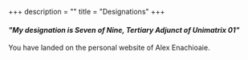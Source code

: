 +++
description = ""
title = "Designations"
+++
#### *"My designation is Seven of Nine, Tertiary Adjunct of Unimatrix 01"*



You have landed on the personal website of Alex Enachioaie.
